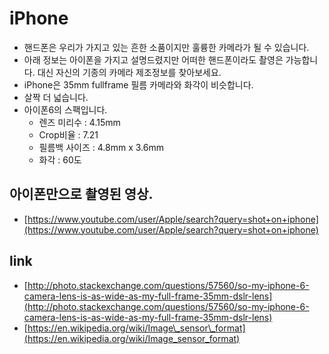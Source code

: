 # iPhone

* 핸드폰은 우리가 가지고 있는 흔한 소품이지만 훌륭한 카메라가 될 수 있습니다.
* 아래 정보는 아이폰을 가지고 설명드렸지만 어떠한 핸드폰이라도 촬영은 가능합니다. 대신 자신의 기종의 카메라 제조정보를 찾아보세요.
* iPhone은 35mm fullframe 필름 카메라와 화각이 비슷합니다.
* 살짝 더 넓습니다.
* 아이폰6의 스팩입니다.
  * 렌즈 미리수 : 4.15mm
  * Crop비율 : 7.21
  * 필름백 사이즈 : 4.8mm x 3.6mm
  * 화각 : 60도

## 아이폰만으로 촬영된 영상.

* [https://www.youtube.com/user/Apple/search?query=shot+on+iphone](https://www.youtube.com/user/Apple/search?query=shot+on+iphone)

## link

* [http://photo.stackexchange.com/questions/57560/so-my-iphone-6-camera-lens-is-as-wide-as-my-full-frame-35mm-dslr-lens](http://photo.stackexchange.com/questions/57560/so-my-iphone-6-camera-lens-is-as-wide-as-my-full-frame-35mm-dslr-lens)
* [https://en.wikipedia.org/wiki/Image\_sensor\_format](https://en.wikipedia.org/wiki/Image_sensor_format)

